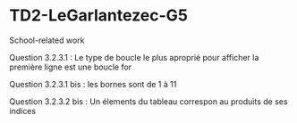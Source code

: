 # TD2-LeGarlantezec-G5
School-related work

Question 3.2.3.1 :
Le type de boucle le plus aproprié pour afficher la première ligne est une boucle for

Question 3.2.3.1 bis :
les bornes sont de 1 à 11

Question 3.2.3.2 bis :
Un élements du tableau correspon au produits de ses indices
